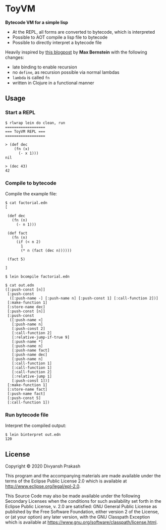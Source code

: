 # ToyVM

**Bytecode VM for a simple lisp**

* At the REPL, all forms are converted to bytecode, which is interpreted
* Possible to AOT compile a lisp file to bytecode
* Possible to directly interpret a bytecode file

Heavily inspired by [this blogpost](https://bernsteinbear.com/blog/bytecode-interpreters/)
by **Max Bernstein** with the following changes:
* late binding to enable recursion
* no `define`, as recursion possible via normal lambdas
* `lambda` is called `fn`
* written in Clojure in a functional manner

## Usage

### Start a REPL

    $ rlwrap lein do clean, run
    ==================
    === ToyVM REPL ===
    ==================

    > (def dec
        (fn (x)
          (- x 1)))
    nil

    > (dec 43)
    42

### Compile to bytecode

Compile the example file:

    $ cat factorial.edn
    [

     (def dec
       (fn (n)
         (- n 1)))

     (def fact
       (fn (n)
         (if (< n 2)
           1
           (* n (fact (dec n))))))

     (fact 5)

    ]

    $ lein bcompile factorial.edn

    $ cat out.edn
    ([:push-const [n]]
     [:push-const
      ([:push-name -] [:push-name n] [:push-const 1] [:call-function 2])]
     [:make-function 1]
     [:store-name dec]
     [:push-const [n]]
     [:push-const
      ([:push-name <]
       [:push-name n]
       [:push-const 2]
       [:call-function 2]
       [:relative-jump-if-true 9]
       [:push-name *]
       [:push-name n]
       [:push-name fact]
       [:push-name dec]
       [:push-name n]
       [:call-function 1]
       [:call-function 1]
       [:call-function 2]
       [:relative-jump 1]
       [:push-const 1])]
     [:make-function 1]
     [:store-name fact]
     [:push-name fact]
     [:push-const 5]
     [:call-function 1])

### Run bytecode file

Interpret the compiled output:

    $ lein binterpret out.edn
    120


## License

Copyright © 2020 Divyansh Prakash

This program and the accompanying materials are made available under the
terms of the Eclipse Public License 2.0 which is available at
http://www.eclipse.org/legal/epl-2.0.

This Source Code may also be made available under the following Secondary
Licenses when the conditions for such availability set forth in the Eclipse
Public License, v. 2.0 are satisfied: GNU General Public License as published by
the Free Software Foundation, either version 2 of the License, or (at your
option) any later version, with the GNU Classpath Exception which is available
at https://www.gnu.org/software/classpath/license.html.
